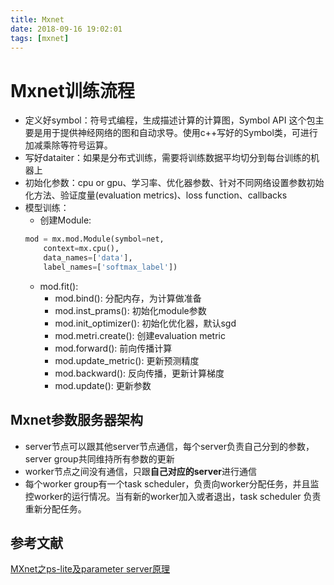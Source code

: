```yaml
---
title: Mxnet
date: 2018-09-16 19:02:01
tags: [mxnet]
---
```


# Mxnet训练流程
- 定义好symbol：符号式编程，生成描述计算的计算图，Symbol API 这个包主要是用于提供神经网络的图和自动求导。使用c++写好的Symbol类，可进行加减乘除等符号运算。
- 写好dataiter：如果是分布式训练，需要将训练数据平均切分到每台训练的机器上
- 初始化参数：cpu or gpu、学习率、优化器参数、针对不同网络设置参数初始化方法、验证度量(evaluation metrics)、loss function、callbacks
- 模型训练：
  - 创建Module: 
  ```python
  mod = mx.mod.Module(symbol=net,
      context=mx.cpu(),
      data_names=['data'],
      label_names=['softmax_label'])
  ```
  - mod.fit():
    - mod.bind(): 分配内存，为计算做准备
    - mod.inst_prams(): 初始化module参数
    - mod.init_optimizer(): 初始化优化器，默认sgd
    - mod.metri.create(): 创建evaluation metric
    - mod.forward(): 前向传播计算
    - mod.update_metric(): 更新预测精度
    - mod.backward(): 反向传播，更新计算梯度
    - mod.update(): 更新参数

## Mxnet参数服务器架构
- server节点可以跟其他server节点通信，每个server负责自己分到的参数，server group共同维持所有参数的更新
- worker节点之间没有通信，只跟**自己对应的server**进行通信
- 每个worker group有一个task scheduler，负责向worker分配任务，并且监控worker的运行情况。当有新的worker加入或者退出，task scheduler 负责重新分配任务。

## 参考文献
[MXnet之ps-lite及parameter server原理](https://www.cnblogs.com/heguanyou/p/7868596.html)